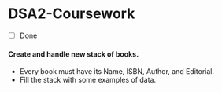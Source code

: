 # DSA2-Coursework

- [ ] Done
#### Create and handle new stack of books.

- Every book must have its Name, ISBN, Author, and Editorial.
- Fill the stack with some examples of data.